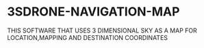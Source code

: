 # 3SDRONE-NAVIGATION-MAP
THIS SOFTWARE THAT USES 3 DIMENSIONAL SKY AS A MAP FOR LOCATION,MAPPING AND DESTINATION COORDINATES
